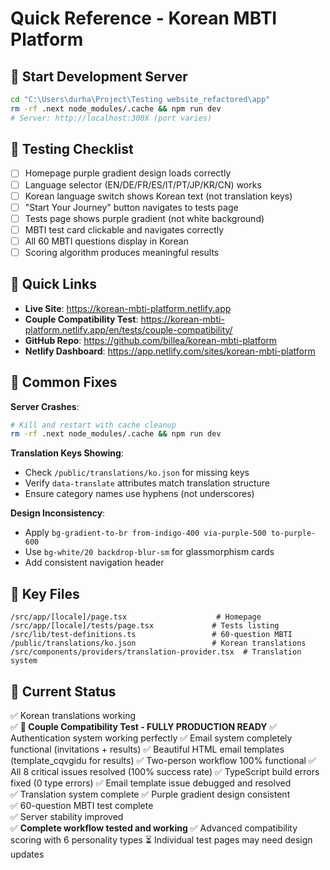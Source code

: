 # Quick Reference - Korean MBTI Platform

## 🚀 Start Development Server
```bash
cd "C:\Users\durha\Project\Testing website_refactored\app"
rm -rf .next node_modules/.cache && npm run dev
# Server: http://localhost:300X (port varies)
```

## 🧪 Testing Checklist
- [ ] Homepage purple gradient design loads correctly
- [ ] Language selector (EN/DE/FR/ES/IT/PT/JP/KR/CN) works 
- [ ] Korean language switch shows Korean text (not translation keys)
- [ ] "Start Your Journey" button navigates to tests page
- [ ] Tests page shows purple gradient (not white background)
- [ ] MBTI test card clickable and navigates correctly
- [ ] All 60 MBTI questions display in Korean
- [ ] Scoring algorithm produces meaningful results

## 🔗 **Quick Links**
- **Live Site**: https://korean-mbti-platform.netlify.app
- **Couple Compatibility Test**: https://korean-mbti-platform.netlify.app/en/tests/couple-compatibility/
- **GitHub Repo**: https://github.com/billea/korean-mbti-platform
- **Netlify Dashboard**: https://app.netlify.com/sites/korean-mbti-platform

## 🔧 Common Fixes

**Server Crashes**: 
```bash
# Kill and restart with cache cleanup
rm -rf .next node_modules/.cache && npm run dev
```

**Translation Keys Showing**:
- Check `/public/translations/ko.json` for missing keys
- Verify `data-translate` attributes match translation structure
- Ensure category names use hyphens (not underscores)

**Design Inconsistency**:
- Apply `bg-gradient-to-br from-indigo-400 via-purple-500 to-purple-600`
- Use `bg-white/20 backdrop-blur-sm` for glassmorphism cards
- Add consistent navigation header

## 📁 Key Files
```
/src/app/[locale]/page.tsx                    # Homepage
/src/app/[locale]/tests/page.tsx             # Tests listing  
/src/lib/test-definitions.ts                 # 60-question MBTI
/public/translations/ko.json                 # Korean translations
/src/components/providers/translation-provider.tsx  # Translation system
```

## 🎯 Current Status
✅ Korean translations working  
✅ **🚀 Couple Compatibility Test - FULLY PRODUCTION READY**
✅ Authentication system working perfectly
✅ Email system completely functional (invitations + results)
✅ Beautiful HTML email templates (template_cqvgidu for results)
✅ Two-person workflow 100% functional
✅ All 8 critical issues resolved (100% success rate)
✅ TypeScript build errors fixed (0 type errors)
✅ Email template issue debugged and resolved  
✅ Translation system complete
✅ Purple gradient design consistent  
✅ 60-question MBTI test complete  
✅ Server stability improved  
✅ **Complete workflow tested and working**
✅ Advanced compatibility scoring with 6 personality types
⏳ Individual test pages may need design updates